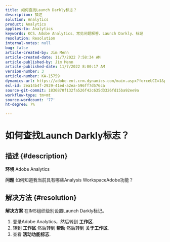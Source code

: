```yaml
---
title: 如何查找Launch Darkly标志？
description: 描述
solution: Analytics
product: Analytics
applies-to: Analytics
keywords: KCS、Adobe Analytics、常见问题解答、Launch Darkly、标记
resolution: Resolution
internal-notes: null
bug: false
article-created-by: Jim Menn
article-created-date: 11/7/2022 7:58:34 AM
article-published-by: Jim Menn
article-published-date: 11/7/2022 8:00:17 AM
version-number: 3
article-number: KA-15759
dynamics-url: https://adobe-ent.crm.dynamics.com/main.aspx?forceUCI=1&pagetype=entityrecord&etn=knowledgearticle&id=0b8172f4-715e-ed11-9561-6045bd0065f9
exl-id: 2ea14b4f-2929-41ed-a2ea-596ff7d576ca
source-git-commit: 1836870f132fa526f42c635d3326fd15ba92ee9a
workflow-type: tm+mt
source-wordcount: '77'
ht-degree: 7%

---
```


# 如何查找Launch Darkly标志？

## 描述 {#description}


<b>环境</b>
Adobe Analytics

<b>问题</b>
如何知道我当前具有哪些Analysis WorkspaceAdobe功能？


## 解决方法 {#resolution}


<b>解决方案</b>
在IMS组织级别设置Launch Darkly标记。

1. 登录Adobe Analytics，然后转到 <b>工作区</b>.
2. 转到 <b>工作区</b> 然后转到 <b>帮助</b> 然后转到 <b>关于工作区</b>.
3. 查看<b> 活动功能标志</b>.
